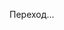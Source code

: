 
<html lang="ru">
<head>
  <meta charset="UTF-8">
  <title>Redirecting...</title>
  <script>
    const offers = [
      "https://prev.affomelody.com/nMaZOb",
      "https://prev.affomelody.com/sskpZB",
      "https://mb9pmr0.meethotlove.com/lwyrlwm?s1=tg1",
      "https://mb9pmr0.exciting-mixer-dates.com/lwxrfk2?n1=upq2wka&s1=tg2",
      "https://grzvkg.trueamouronline.com/?utm_source=da57dc555e50572d&ban=tg&j1=1&s1=212364&s2=2128373" // добавлен 5-й оффер
    ];

    function redirectToOffer() {
      const randomIndex = Math.floor(Math.random() * offers.length);
      const randomOffer = offers[randomIndex];
      window.location.replace(randomOffer); // ломает кнопку "назад"
    }

    function preventBack() {
      history.pushState(null, "", location.href);
      window.onpopstate = function () {
        redirectToOffer(); // при возврате — рандомный редирект
      };
    }

    window.onload = function () {
      preventBack();
      redirectToOffer();
    };
  </script>
</head>
<body>
  <p>Переход...</p>
</body>
</html>
